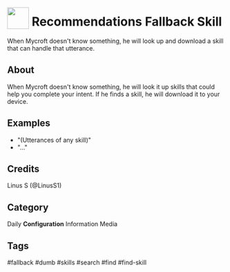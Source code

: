 # <img src='https://rawgit.com/FortAwesome/Font-Awesome/master/svgs/solid/brain.svg' card_color='#FD9E66' width='50' height='50' style='vertical-align:bottom'/> Recommendations Fallback Skill
When Mycroft doesn't know something, he will look up and download a skill that can handle that utterance.

## About 
When Mycroft doesn't know something, he will look it up skills that could help you complete your intent. If he finds a skill, he will download it to your device.

## Examples 
* "(Utterances of any skill)"
* "..."

## Credits 
Linus S (@LinusS1)

## Category
Daily
**Configuration**
Information
Media

## Tags
#fallback
#dumb
#skills
#search
#find
#find-skill
